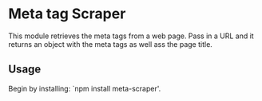 # Meta tag Scraper
This module retrieves the meta tags from a web page. Pass in a URL and it returns an object with the meta tags as well ass the page title.

## Usage
Begin by installing: `npm install meta-scraper'.
